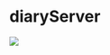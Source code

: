 # diaryServer
![](https://images.velog.io/images/ksh9409255/post/9fe10aef-d0c4-42c0-b21b-34ec11832b16/%EB%A1%9C%EA%B3%A0%EC%83%98%ED%94%8Cver1%201%20(2).png)
